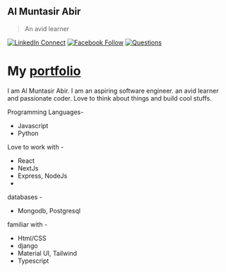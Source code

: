 ## Al Muntasir Abir

> An avid learner

[![LinkedIn Connect](https://img.shields.io/badge/%20-Connect-black?color=14171A&labelColor=212121&logo=linkedin&logoColor=ffffff)](https://www.linkedin.com/in/almuntasir-abir-178889135/) [![Facebook Follow](https://img.shields.io/badge/%20-Follow-black?color=14171A&labelColor=1976d2&logo=facebook&logoColor=ffffff)](https://www.facebook.com/almuntasir1/) [![Questions](https://img.shields.io/badge/%20-Questions-black?color=14171A&labelColor=fff&logo=stackoverflow&logoColor=0c0d0e26)](https://stackoverflow.com/users/6797330/almuntasir-abir)

# My [portfolio](https://nostalgic-gates-f3757f.netlify.app/)


I am Al Muntasir Abir. I am an aspiring software engineer. an avid learner and passionate coder. Love to think about things and build cool stuffs. 

Programming Languages-
* Javascript
* Python

Love to work with -
* React
* NextJs
* Express, NodeJs
* 
databases - 
* Mongodb, Postgresql

familiar with - 
* Html/CSS
* django
* Material UI, Tailwind
* Typescript
